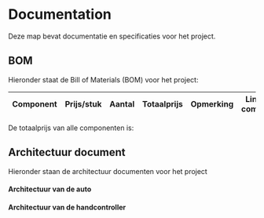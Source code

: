 # Documentation

Deze map bevat documentatie en specificaties voor het project.

## BOM

Hieronder staat de Bill of Materials (BOM) voor het project:

| Component         | Prijs/stuk | Aantal | Totaalprijs | Opmerking               | Link naar component                |
|-------------------|------------|--------|-------------|-------------------------|------------------------------------|

De totaalprijs van alle componenten is:

## Architectuur document

Hieronder staan de architectuur documenten voor het project

#### Architectuur van de auto

#### Architectuur van de handcontroller
